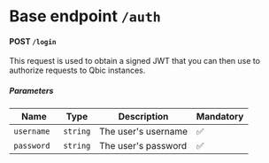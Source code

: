 # Base endpoint `/auth`

#### POST `/login`
This request is used to obtain a signed JWT that you can then use to authorize requests to Qbic instances.
##### Parameters
|Name  |Type   | Description | Mandatory |
|--|--| -- | -- |
| `username ` | `string`  | The user's username | ✅|
| `password ` | `string`  | The user's password | ✅|
